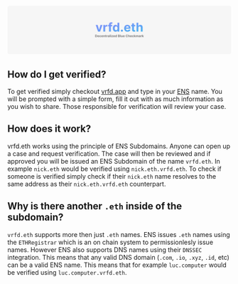 ![](./assets/banner.png)

## How do I get verified?

To get verified simply checkout [vrfd.app](https://vrfd.app/) and type in your [ENS](https://ens.domains/) name. You will be prompted with a simple form, fill it out with as much information as you wish to share. Those responsible for verification will review your case.

## How does it work?

vrfd.eth works using the principle of ENS Subdomains. Anyone can open up a case and request verification. The case will then be reviewed and if approved you will be issued an ENS Subdomain of the name `vrfd.eth`. In example `nick.eth` would be verified using `nick.eth.vrfd.eth`. To check if someone is verified simply check if their `nick.eth` name resolves to the same address as their `nick.eth.vrfd.eth` counterpart.

## Why is there another `.eth` inside of the subdomain?

`vrfd.eth` supports more then just `.eth` names. ENS issues `.eth` names using the `ETHRegistrar` which is an on chain system to permissionlesly issue names. However ENS also supports DNS names using their `DNSSEC` integration. This means that any valid DNS domain (`.com`, `.io`, `.xyz`, `.id`, etc) can be a valid ENS name. This means that for example `luc.computer` would be verified using `luc.computer.vrfd.eth`.
